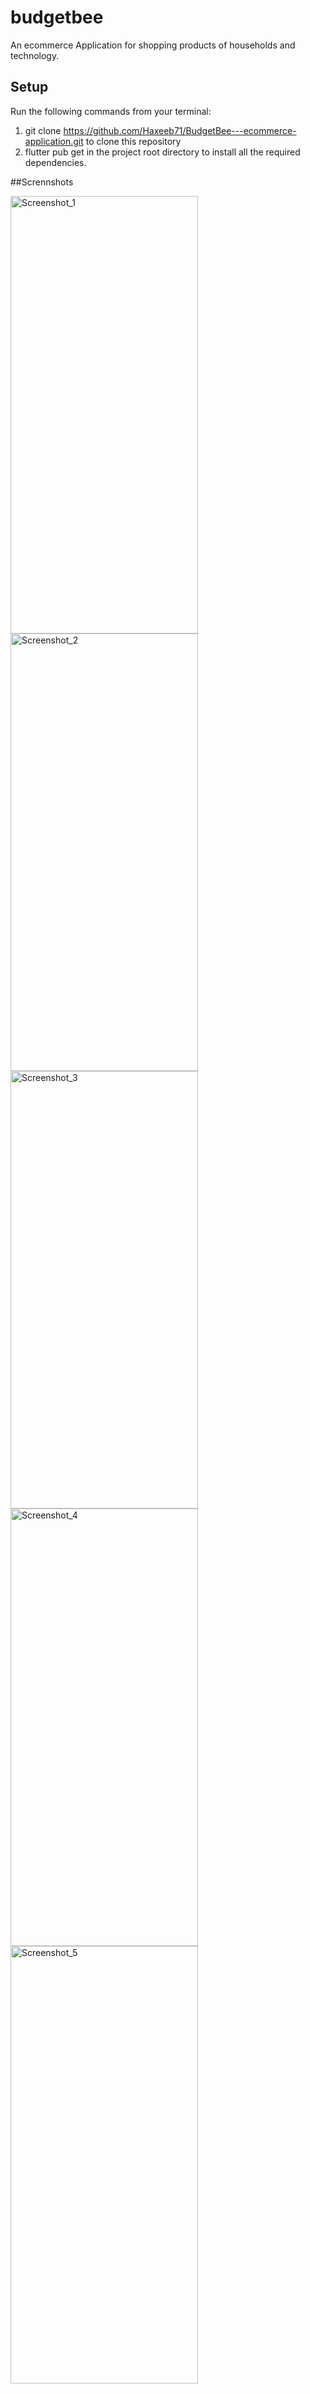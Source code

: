 # budgetbee

An ecommerce Application for shopping products of households and technology.

## Setup

Run the following commands from your terminal:
1. git clone https://github.com/Haxeeb71/BudgetBee---ecommerce-application.git to clone this repository
2. flutter pub get in the project root directory to install all the required dependencies.

##Scrennshots

<div>
    <img src="https://github.com/Haxeeb71/BudgetBee---ecommerce-application/assets/135656763/8e876c29-6ec5-4a05-9a07-ba429b3de102" alt="Screenshot_1" width="300" height="700">
    <img src="https://github.com/Haxeeb71/BudgetBee---ecommerce-application/assets/135656763/0e80ae61-3bac-4679-b663-00120730e344" alt="Screenshot_2" width="300" height="700">
</div>
<div>
    <img src="https://github.com/Haxeeb71/BudgetBee---ecommerce-application/assets/135656763/ced82240-d6b8-4684-b84a-978e6073ab33" alt="Screenshot_3" width="300" height="700">
    <img src="https://github.com/Haxeeb71/BudgetBee---ecommerce-application/assets/135656763/ba59d26e-8374-4301-b8fd-591d05c40ac7" alt="Screenshot_4" width="300" height="700">
    <img src="https://github.com/Haxeeb71/BudgetBee---ecommerce-application/assets/135656763/427083c8-1e99-42eb-a339-ee46f1621231" alt="Screenshot_5" width="300" height="700">
</div>



